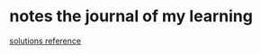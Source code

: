 # notes the journal of my learning

[solutions reference](https://www.learntosolveit.com/index.html)
